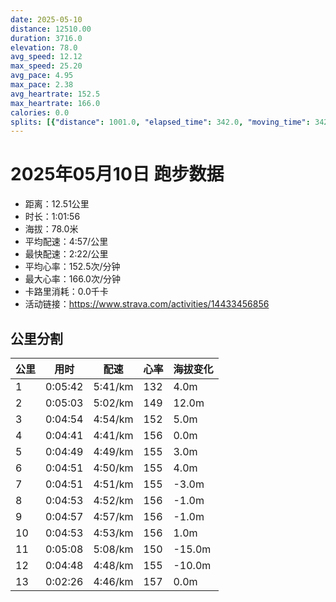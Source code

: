 ```yaml
---
date: 2025-05-10
distance: 12510.00
duration: 3716.0
elevation: 78.0
avg_speed: 12.12
max_speed: 25.20
avg_pace: 4.95
max_pace: 2.38
avg_heartrate: 152.5
max_heartrate: 166.0
calories: 0.0
splits: [{"distance": 1001.0, "elapsed_time": 342.0, "moving_time": 342.0, "average_speed": 2.93, "pace": 5.688293515358361, "average_heartrate": 132.22222222222223, "elevation_difference": 4.0, "split_number": 1}, {"distance": 1001.5, "elapsed_time": 303.0, "moving_time": 303.0, "average_speed": 3.31, "pace": 5.035256797583081, "average_heartrate": 149.4884488448845, "elevation_difference": 12.0, "split_number": 2}, {"distance": 1000.0, "elapsed_time": 294.0, "moving_time": 294.0, "average_speed": 3.4, "pace": 4.901970588235294, "average_heartrate": 152.25850340136054, "elevation_difference": 5.0, "split_number": 3}, {"distance": 998.5, "elapsed_time": 281.0, "moving_time": 281.0, "average_speed": 3.55, "pace": 4.694845070422535, "average_heartrate": 156.47686832740214, "elevation_difference": 0.0, "split_number": 4}, {"distance": 999.5, "elapsed_time": 289.0, "moving_time": 289.0, "average_speed": 3.46, "pace": 4.816965317919075, "average_heartrate": 155.50173010380624, "elevation_difference": 3.0, "split_number": 5}, {"distance": 1001.5, "elapsed_time": 291.0, "moving_time": 291.0, "average_speed": 3.44, "pace": 4.844970930232558, "average_heartrate": 155.98969072164948, "elevation_difference": 4.0, "split_number": 6}, {"distance": 999.0, "elapsed_time": 291.0, "moving_time": 291.0, "average_speed": 3.43, "pace": 4.859096209912535, "average_heartrate": 155.5017182130584, "elevation_difference": -3.0, "split_number": 7}, {"distance": 1002.0, "elapsed_time": 293.0, "moving_time": 293.0, "average_speed": 3.42, "pace": 4.873304093567251, "average_heartrate": 156.24232081911262, "elevation_difference": -1.0, "split_number": 8}, {"distance": 997.5, "elapsed_time": 297.0, "moving_time": 297.0, "average_speed": 3.36, "pace": 4.960327380952381, "average_heartrate": 156.13131313131314, "elevation_difference": -1.0, "split_number": 9}, {"distance": 1000.5, "elapsed_time": 293.0, "moving_time": 293.0, "average_speed": 3.41, "pace": 4.887595307917888, "average_heartrate": 156.0443686006826, "elevation_difference": 1.0, "split_number": 10}, {"distance": 999.0, "elapsed_time": 308.0, "moving_time": 308.0, "average_speed": 3.24, "pace": 5.144043209876543, "average_heartrate": 150.54575163398692, "elevation_difference": -15.0, "split_number": 11}, {"distance": 1000.0, "elapsed_time": 288.0, "moving_time": 288.0, "average_speed": 3.47, "pace": 4.803083573487031, "average_heartrate": 155.07638888888889, "elevation_difference": -10.0, "split_number": 12}, {"distance": 510.0, "elapsed_time": 176.0, "moving_time": 146.0, "average_speed": 3.49, "pace": 4.775558739255014, "average_heartrate": 157.85616438356163, "elevation_difference": 0.0, "split_number": 13}]
---
```


# 2025年05月10日 跑步数据

- 距离：12.51公里
- 时长：1:01:56
- 海拔：78.0米
- 平均配速：4:57/公里
- 最快配速：2:22/公里
- 平均心率：152.5次/分钟
- 最大心率：166.0次/分钟
- 卡路里消耗：0.0千卡
- 活动链接：https://www.strava.com/activities/14433456856

## 公里分割

| 公里 | 用时 | 配速 | 心率 | 海拔变化 |
|------|------|------|------|------|
| 1 | 0:05:42 | 5:41/km | 132 | 4.0m |
| 2 | 0:05:03 | 5:02/km | 149 | 12.0m |
| 3 | 0:04:54 | 4:54/km | 152 | 5.0m |
| 4 | 0:04:41 | 4:41/km | 156 | 0.0m |
| 5 | 0:04:49 | 4:49/km | 155 | 3.0m |
| 6 | 0:04:51 | 4:50/km | 155 | 4.0m |
| 7 | 0:04:51 | 4:51/km | 155 | -3.0m |
| 8 | 0:04:53 | 4:52/km | 156 | -1.0m |
| 9 | 0:04:57 | 4:57/km | 156 | -1.0m |
| 10 | 0:04:53 | 4:53/km | 156 | 1.0m |
| 11 | 0:05:08 | 5:08/km | 150 | -15.0m |
| 12 | 0:04:48 | 4:48/km | 155 | -10.0m |
| 13 | 0:02:26 | 4:46/km | 157 | 0.0m |

